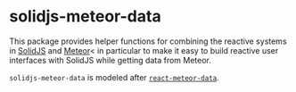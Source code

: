 # solidjs-meteor-data

This package provides helper functions for combining the reactive systems in
[SolidJS](https://www.solidjs.com) and [Meteor](https://www.meteor.com)<
in particular to make it easy to build reactive user interfaces with SolidJS
while getting data from Meteor.

`solidjs-meteor-data` is modeled after
[`react-meteor-data`](https://github.com/meteor/react-packages/tree/master/packages/react-meteor-data).
